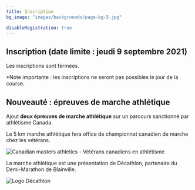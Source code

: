 ```yaml
---
title: Inscription
bg_image: "images/backgrounds/page-bg-5.jpg"

disableRegistration: true
---
```



## Inscription <span class="badge badge-danger">(date limite : jeudi 9 septembre 2021)</span>

Les inscriptions sont fermées.

\*Note importante : les inscriptions ne seront pas possibles le jour de la course.

## Nouveauté : épreuves de marche athlétique

Ajout **deux épreuves de marche athlétique** sur un parcours sanctionné par athlétisme Canada.

Le 5 km marche athlétique fera office de championnat canadien de marche chez les vétérans.

![Canadian masters athletics - Vétérans canadiens en athlétisme](/images/cma-logo.jpg)

La marche athlétique est une présentation de Décathlon, partenaire du Demi-Marathon de Blainville.

![Logo Décathlon](/images/commanditaires/logo-decathlon.jpg)


